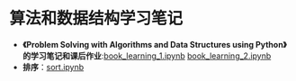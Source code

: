 # 算法和数据结构学习笔记

- **《Problem Solving with Algorithms and Data Structures using Python》 的学习笔记和课后作业**:[book_learning_1.ipynb](https://github.com/applenob/algorithm_note/blob/master/book_learning_1.ipynb)
[book_learning_2.ipynb](https://github.com/applenob/algorithm_note/blob/master/book_learning_2.ipynb)
- **排序**：[sort.ipynb](https://github.com/applenob/algorithm_note/blob/master/sort.ipynb)